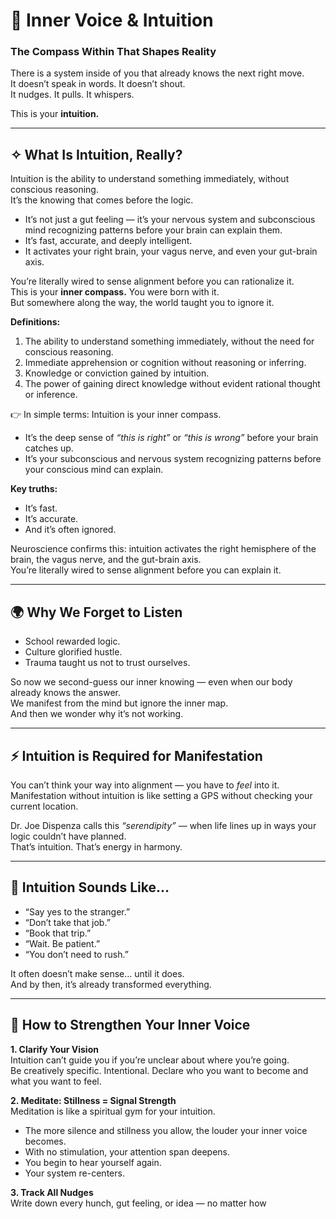 # 🔮 Inner Voice & Intuition
### The Compass Within That Shapes Reality

There is a system inside of you that already knows the next right move.  
It doesn’t speak in words. It doesn’t shout.  
It nudges. It pulls. It whispers.  

This is your **intuition.**

---

## ✧ What Is Intuition, Really?

Intuition is the ability to understand something immediately, without conscious reasoning.  
It’s the knowing that comes before the logic.  

- It’s not just a gut feeling — it’s your nervous system and subconscious mind recognizing patterns before your brain can explain them.  
- It’s fast, accurate, and deeply intelligent.  
- It activates your right brain, your vagus nerve, and even your gut-brain axis.  

You’re literally wired to sense alignment before you can rationalize it.  
This is your **inner compass.** You were born with it.  
But somewhere along the way, the world taught you to ignore it.  

**Definitions:**  
1. The ability to understand something immediately, without the need for conscious reasoning.  
2. Immediate apprehension or cognition without reasoning or inferring.  
3. Knowledge or conviction gained by intuition.  
4. The power of gaining direct knowledge without evident rational thought or inference.  

👉 In simple terms: Intuition is your inner compass.  

- It’s the deep sense of *“this is right”* or *“this is wrong”* before your brain catches up.  
- It’s your subconscious and nervous system recognizing patterns before your conscious mind can explain.  

**Key truths:**  
- It’s fast.  
- It’s accurate.  
- And it’s often ignored.  

Neuroscience confirms this: intuition activates the right hemisphere of the brain, the vagus nerve, and the gut-brain axis.  
You’re literally wired to sense alignment before you can explain it.

---

## 🌍 Why We Forget to Listen

- School rewarded logic.  
- Culture glorified hustle.  
- Trauma taught us not to trust ourselves.  

So now we second-guess our inner knowing — even when our body already knows the answer.  
We manifest from the mind but ignore the inner map.  
And then we wonder why it’s not working.  

---

## ⚡ Intuition is Required for Manifestation

You can’t think your way into alignment — you have to *feel* into it.  
Manifestation without intuition is like setting a GPS without checking your current location.  

Dr. Joe Dispenza calls this *“serendipity”* — when life lines up in ways your logic couldn’t have planned.  
That’s intuition. That’s energy in harmony.  

---

## 🌱 Intuition Sounds Like…

- “Say yes to the stranger.”  
- “Don’t take that job.”  
- “Book that trip.”  
- “Wait. Be patient.”  
- “You don’t need to rush.”  

It often doesn’t make sense… until it does.  
And by then, it’s already transformed everything.  

---

## 🧭 How to Strengthen Your Inner Voice

**1. Clarify Your Vision**  
Intuition can’t guide you if you’re unclear about where you’re going.  
Be creatively specific. Intentional. Declare who you want to become and what you want to feel.  

**2. Meditate: Stillness = Signal Strength**  
Meditation is like a spiritual gym for your intuition.  
- The more silence and stillness you allow, the louder your inner voice becomes.  
- With no stimulation, your attention span deepens.  
- You begin to hear yourself again.  
- Your system re-centers.  

**3. Track All Nudges**  
Write down every hunch, gut feeling, or idea — no matter how

